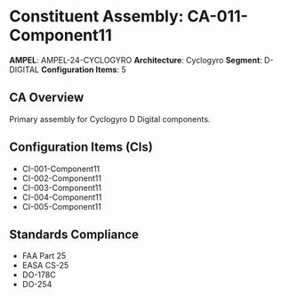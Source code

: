 # Constituent Assembly: CA-011-Component11

**AMPEL**: AMPEL-24-CYCLOGYRO
**Architecture**: Cyclogyro
**Segment**: D-DIGITAL
**Configuration Items**: 5

## CA Overview
Primary assembly for Cyclogyro D Digital components.

## Configuration Items (CIs)
- CI-001-Component11
- CI-002-Component11
- CI-003-Component11
- CI-004-Component11
- CI-005-Component11

## Standards Compliance
- FAA Part 25
- EASA CS-25
- DO-178C
- DO-254
